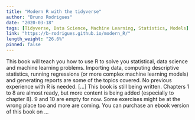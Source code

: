 ```yaml
---
title: "Modern R with the tidyverse"
author: "Bruno Rodrigues"
date: "2020-03-18"
tags: [Tidyverse, Data Science, Machine Learning, Statistics, Models]
link: "https://b-rodrigues.github.io/modern_R/"
length_weight: "26.6%"
pinned: false
---
```


This book will teach you how to use R to solve you statistical, data science and machine learning problems. Importing data, computing descriptive statistics, running regressions (or more complex machine learning models) and generating reports are some of the topics covered. No previous experience with R is needed. [...] This book is still being written. Chapters 1 to 8 are almost ready, but more content is being added
(especially to chapter 8). 9 and 10 are empty for now. Some exercises might be at the wrong place
too and more are coming. You can purchase an ebook version of this book on ...
